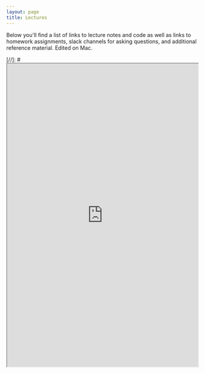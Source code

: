 ```yaml
---
layout: page
title: Lectures
---
```


Below you'll find a list of links to lecture notes and code as well as links to homework assignments, slack channels for asking questions, and additional reference material. Edited on Mac.

[//]: # <iframe src="https://docs.google.com/spreadsheets/d/e/2PACX-1vSrNt7viwxbg-gE62rdPQ9dW1OcvJ_aDTuJ0l9dfQ-Qv802Yxfqdzbu73zDPveG7mUiAqFnLp7-GyMr/pubhtml?gid=0&single=true" width="100%" height="800"></iframe>
